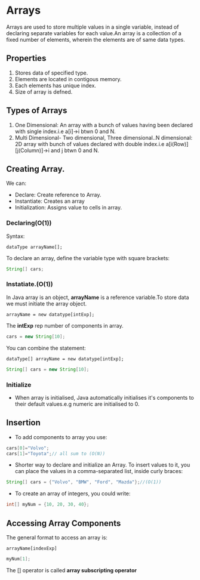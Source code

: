 # Arrays

Arrays are used to store multiple values in a single variable, instead of declaring separate variables for each value.An array is a collection of a fixed number of elements, wherein the elements are of same data types.

## Properties

1. Stores data of specified type.
2. Elements are located in contigous memory.
3. Each elements has unique index.
4. Size of array is defned.

## Types of Arrays

1. One Dimensional: An array with a bunch of values having been declared with single index.i.e a[i]->i btwn 0 and N.
2. Multi Dimensional- Two dimensional, Three dimensional..N dimensional: 2D array with bunch of values declared with double index.i.e a[i(Row)][j(Column)]->i and j btwn 0 and N.

## Creating Array.
We can:
- Declare: Create reference to Array.
- Instantiate: Creates an array
- Initialization: Assigns value to cells in array.

### Declaring(O(1))

Syntax:
```
dataType arrayName[];
```

To declare an array, define the variable type with square brackets:
```Java
String[] cars;
```

### Instatiate.(O(1))

In Java array is an object, **arrayName** is a reference variable.To store data we must initiate the array object.

```
arrayName = new datatype[intExp];
```
The **intExp** rep number of components in array.

```Java
cars = new String[10];
```

You can combine the statement:
```
dataType[] arrayName = new datatype[intExp];
```
```Java
String[] cars = new String[10];
```

### Initialize

- When array is initialised, Java automatically initialises it's components to their default values.e.g numeric are initialised to 0.

## Insertion

- To add components to array you use:

```Java
cars[0]="Volvo";
cars[1]="Toyota";// all sum to (O(N))
```

- Shorter way to declare and initialize an Array. To insert values to it, you can place the values in a comma-separated list, inside curly braces:

```java
String[] cars = {"Volvo", "BMW", "Ford", "Mazda"};//(O(1))
```

- To create an array of integers, you could write:
```java
int[] myNum = {10, 20, 30, 40};
```
## Accessing Array Components

The general format to access an array is:
```
arrayName[indexExp]
```

```Java
myNum[1];
```

The [] operator is called **array subscripting operator**